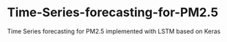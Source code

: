 # Time-Series-forecasting-for-PM2.5
Time Series forecasting for PM2.5 implemented with LSTM based on Keras
